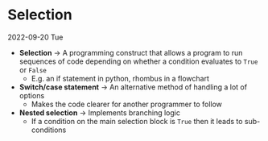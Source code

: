 # Selection
2022-09-20 Tue

- **Selection** -> A programming construct that allows a program to run sequences of code depending on whether a condition evaluates to `True` or `False`
	- E.g. an if statement in python, rhombus in a flowchart
- **Switch/case statement** -> An alternative method of handling a lot of options
	- Makes the code clearer for another programmer to follow
- **Nested selection** -> Implements branching logic
	- If a condition on the main selection block is `True` then it leads to sub-conditions